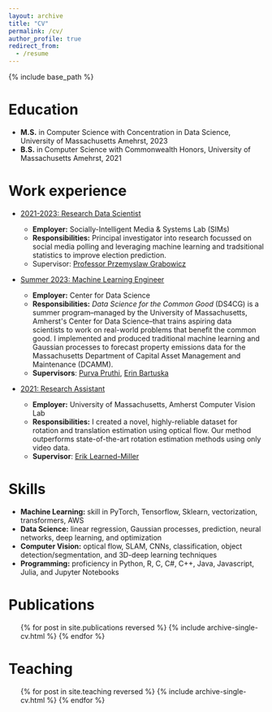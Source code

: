 ```yaml
---
layout: archive
title: "CV"
permalink: /cv/
author_profile: true
redirect_from:
  - /resume
---
```


{% include base_path %}

Education
======
* **M.S.** in Computer Science with Concentration in Data Science, University of Massachusetts Amehrst, 2023
* **B.S.** in Computer Science with Commonwealth Honors, University of Massachusetts Amehrst, 2021

Work experience
======

* <ins> 2021-2023: Research Data Scientist </ins>
  * **Employer:** Socially-Intelligent Media & Systems Lab (SIMs)
  * **Responsibilities:** Principal investigator into research focussed on social media polling and leveraging machine learning and tradsitional statistics to improve election prediction.
  * Supervisor: [Professor Przemyslaw Grabowicz](https://przemyslslaw.github.io/)

* <ins> Summer 2023: Machine Learning Engineer </ins>
  * **Employer:** Center for Data Science
  * **Responsibilities:** _Data Science for the Common Good_ (DS4CG) is a summer program–managed by the University of Massachusetts, Amherst's Center for Data Science–that trains aspiring data scientists to work on real-world problems that benefit the common good. I implemented and produced traditional machine learning and Gaussian processes to forecast property emissions data for the Massachusetts Department of Capital Asset Management and Maintenance (DCAMM).
  * **Supervisors**: [Purva Pruthi](https://purvapruthi.github.io), [Erin Bartuska](https://purvapruthi.github.io)

* <ins> 2021: Research Assistant </ins>
  * **Employer:** University of Massachusetts, Amherst Computer Vision Lab
  * **Responsibilities:**  I created a novel, highly-reliable dataset for rotation and translation estimation using optical flow. Our method outperforms state-of-the-art rotation estimation methods using only video data.
  * **Supervisor**: [Erik Learned-Miller](https://people.cs.umass.edu/~elm/)
  
Skills
======
* **Machine Learning:** skill in PyTorch, Tensorflow, Sklearn, vectorization, transformers, AWS
* **Data Science:** linear regression, Gaussian processes, prediction, neural networks, deep learning, and optimization
* **Computer Vision:** optical flow, SLAM, CNNs, classification, object detection/segmentation, and 3D-deep learning techniques
* **Programming:** proficiency in Python, R, C, C#, C++, Java, Javascript, Julia, and Jupyter Notebooks

Publications
======
  <ul>{% for post in site.publications reversed %}
    {% include archive-single-cv.html %}
  {% endfor %}</ul>
  
  
Teaching
======
  <ul>{% for post in site.teaching reversed %}
    {% include archive-single-cv.html %}
  {% endfor %}</ul>
  


